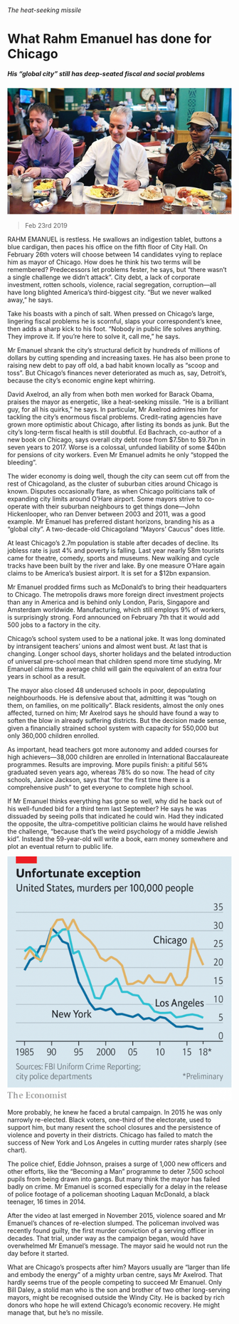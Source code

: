 ###### The heat-seeking missile

# What Rahm Emanuel has done for Chicago 

##### His “global city” still has deep-seated fiscal and social problems 

![image](images/20190223_USP002_0.jpg) 

> Feb 23rd 2019 

RAHM EMANUEL is restless. He swallows an indigestion tablet, buttons a blue cardigan, then paces his office on the fifth floor of City Hall. On February 26th voters will choose between 14 candidates vying to replace him as mayor of Chicago. How does he think his two terms will be remembered? Predecessors let problems fester, he says, but “there wasn’t a single challenge we didn’t attack”. City debt, a lack of corporate investment, rotten schools, violence, racial segregation, corruption—all have long blighted America’s third-biggest city. “But we never walked away,” he says. 

Take his boasts with a pinch of salt. When pressed on Chicago’s large, lingering fiscal problems he is scornful, slaps your correspondent’s knee, then adds a sharp kick to his foot. “Nobody in public life solves anything. They improve it. If you’re here to solve it, call me,” he says. 

Mr Emanuel shrank the city’s structural deficit by hundreds of millions of dollars by cutting spending and increasing taxes. He has also been prone to raising new debt to pay off old, a bad habit known locally as “scoop and toss”. But Chicago’s finances never deteriorated as much as, say, Detroit’s, because the city’s economic engine kept whirring. 

David Axelrod, an ally from when both men worked for Barack Obama, praises the mayor as energetic, like a heat-seeking missile. “He is a brilliant guy, for all his quirks,” he says. In particular, Mr Axelrod admires him for tackling the city’s enormous fiscal problems. Credit-rating agencies have grown more optimistic about Chicago, after listing its bonds as junk. But the city’s long-term fiscal health is still doubtful. Ed Bachrach, co-author of a new book on Chicago, says overall city debt rose from $7.5bn to $9.7bn in seven years to 2017. Worse is a colossal, unfunded liability of some $40bn for pensions of city workers. Even Mr Emanuel admits he only “stopped the bleeding”. 

The wider economy is doing well, though the city can seem cut off from the rest of Chicagoland, as the cluster of suburban cities around Chicago is known. Disputes occasionally flare, as when Chicago politicians talk of expanding city limits around O’Hare airport. Some mayors strive to co-operate with their suburban neighbours to get things done—John Hickenlooper, who ran Denver between 2003 and 2011, was a good example. Mr Emanuel has preferred distant horizons, branding his as a “global city”. A two-decade-old Chicagoland “Mayors’ Caucus” does little. 

At least Chicago’s 2.7m population is stable after decades of decline. Its jobless rate is just 4% and poverty is falling. Last year nearly 58m tourists came for theatre, comedy, sports and museums. New walking and cycle tracks have been built by the river and lake. By one measure O’Hare again claims to be America’s busiest airport. It is set for a $12bn expansion. 

Mr Emanuel prodded firms such as McDonald’s to bring their headquarters to Chicago. The metropolis draws more foreign direct investment projects than any in America and is behind only London, Paris, Singapore and Amsterdam worldwide. Manufacturing, which still employs 9% of workers, is surprisingly strong. Ford announced on February 7th that it would add 500 jobs to a factory in the city. 

Chicago’s school system used to be a national joke. It was long dominated by intransigent teachers’ unions and almost went bust. At last that is changing. Longer school days, shorter holidays and the belated introduction of universal pre-school mean that children spend more time studying. Mr Emanuel claims the average child will gain the equivalent of an extra four years in school as a result. 

The mayor also closed 48 underused schools in poor, depopulating neighbourhoods. He is defensive about that, admitting it was “tough on them, on families, on me politically”. Black residents, almost the only ones affected, turned on him; Mr Axelrod says he should have found a way to soften the blow in already suffering districts. But the decision made sense, given a financially strained school system with capacity for 550,000 but only 360,000 children enrolled. 

As important, head teachers got more autonomy and added courses for high achievers—38,000 children are enrolled in International Baccalaureate programmes. Results are improving. More pupils finish: a pitiful 56% graduated seven years ago, whereas 78% do so now. The head of city schools, Janice Jackson, says that “for the first time there is a comprehensive push” to get everyone to complete high school. 

If Mr Emanuel thinks everything has gone so well, why did he back out of his well-funded bid for a third term last September? He says he was dissuaded by seeing polls that indicated he could win. Had they indicated the opposite, the ultra-competitive politician claims he would have relished the challenge, “because that’s the weird psychology of a middle Jewish kid”. Instead the 59-year-old will write a book, earn money somewhere and plot an eventual return to public life. 

![image](images/20190223_USC407.png) 

More probably, he knew he faced a brutal campaign. In 2015 he was only narrowly re-elected. Black voters, one-third of the electorate, used to support him, but many resent the school closures and the persistence of violence and poverty in their districts. Chicago has failed to match the success of New York and Los Angeles in cutting murder rates sharply (see chart). 

The police chief, Eddie Johnson, praises a surge of 1,000 new officers and other efforts, like the “Becoming a Man” programme to deter 7,500 school pupils from being drawn into gangs. But many think the mayor has failed badly on crime. Mr Emanuel is scorned especially for a delay in the release of police footage of a policeman shooting Laquan McDonald, a black teenager, 16 times in 2014. 

After the video at last emerged in November 2015, violence soared and Mr Emanuel’s chances of re-election slumped. The policeman involved was recently found guilty, the first murder conviction of a serving officer in decades. That trial, under way as the campaign began, would have overwhelmed Mr Emanuel’s message. The mayor said he would not run the day before it started. 

What are Chicago’s prospects after him? Mayors usually are “larger than life and embody the energy” of a mighty urban centre, says Mr Axelrod. That hardly seems true of the people competing to succeed Mr Emanuel. Only Bill Daley, a stolid man who is the son and brother of two other long-serving mayors, might be recognised outside the Windy City. He is backed by rich donors who hope he will extend Chicago’s economic recovery. He might manage that, but he’s no missile. 

